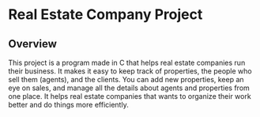 # Real Estate Company Project

## Overview
This project is a program made in C that helps real estate companies run their business. It makes it easy to keep track of properties, the people who sell them (agents), and the clients. You can add new properties, keep an eye on sales, and manage all the details about agents and properties from one place. It helps real estate companies that wants to organize their work better and do things more efficiently.
